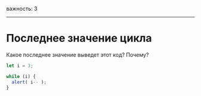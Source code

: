 важность: 3

---

# Последнее значение цикла

Какое последнее значение выведет этот код? Почему?

```js
let i = 3;

while (i) {
  alert( i-- );
}
```
